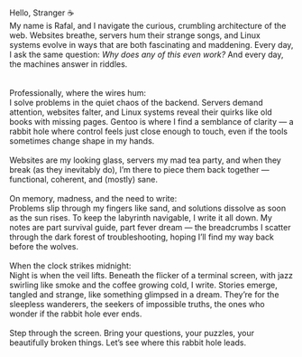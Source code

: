 Hello, Stranger ☕  <br>
My name is Rafal, and I navigate the curious, crumbling architecture of the web. Websites breathe, servers hum their strange songs, and Linux systems evolve in ways that are both fascinating and maddening. Every day, I ask the same question: *Why does any of this even work?* And every day, the machines answer in riddles.<br>  
<br>
Professionally, where the wires hum:<br>
I solve problems in the quiet chaos of the backend. Servers demand attention, websites falter, and Linux systems reveal their quirks like old books with missing pages. Gentoo is where I find a semblance of clarity — a rabbit hole where control feels just close enough to touch, even if the tools sometimes change shape in my hands.<br>
<br>
Websites are my looking glass, servers my mad tea party, and when they break (as they inevitably do), I’m there to piece them back together — functional, coherent, and (mostly) sane.<br>
<br>
On memory, madness, and the need to write:<br>
Problems slip through my fingers like sand, and solutions dissolve as soon as the sun rises. To keep the labyrinth navigable, I write it all down. My notes are part survival guide, part fever dream — the breadcrumbs I scatter through the dark forest of troubleshooting, hoping I’ll find my way back before the wolves.<br>
<br>
When the clock strikes midnight:<br>
Night is when the veil lifts. Beneath the flicker of a terminal screen, with jazz swirling like smoke and the coffee growing cold, I write. Stories emerge, tangled and strange, like something glimpsed in a dream. They’re for the sleepless wanderers, the seekers of impossible truths, the ones who wonder if the rabbit hole ever ends.<br>
<br>
Step through the screen. Bring your questions, your puzzles, your beautifully broken things. Let’s see where this rabbit hole leads.<br>
<br>
